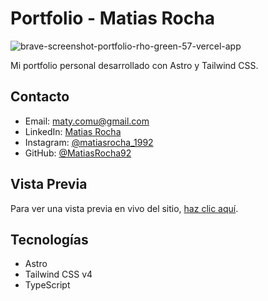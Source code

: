 # Portfolio - Matias Rocha

<img src="https://i.ibb.co/hFQD0FyP/brave-screenshot-portfolio-rho-green-57-vercel-app.png" alt="brave-screenshot-portfolio-rho-green-57-vercel-app" border="0" />

Mi portfolio personal desarrollado con Astro y Tailwind CSS.

## Contacto

- Email: maty.comu@gmail.com
- LinkedIn: [Matias Rocha](https://www.linkedin.com/in/matias-rocha-78b141259/)
- Instagram: [@matiasrocha_1992](https://instagram.com/matiasrocha_1992)
- GitHub: [@MatiasRocha92](https://github.com/MatiasRocha92)

## Vista Previa

Para ver una vista previa en vivo del sitio, [haz clic aquí](https://matiasrocha.vercel.app/).

## Tecnologías

- Astro
- Tailwind CSS v4
- TypeScript
